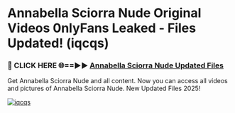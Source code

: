 # Annabella Sciorra Nude Original Videos 0nlyFans Leaked - Files Updated! (iqcqs)

<h3>🔴 CLICK HERE 🌐==►► <a href="https://tinyurl.com/y5r63du9" rel="nofollow">Annabella Sciorra Nude Updated Files</a></h3>

Get Annabella Sciorra Nude and all content. Now you can access all videos and pictures of Annabella Sciorra Nude. New Updated Files 2025!

[![iqcqs](https://i.imgur.com/UVo9nyh.gif)](https://tinyurl.com/y5r63du9)
